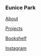### Eunice Park 

[About](https://jyeunicepark.github.io/about.md)

[Projects](https://jyeunicepark.github.io/project.md)

[Bookshelf](https://jyeunicepark.github.io/bookshelf.md)

[Instagram](https://www.instagram/com/alwayscarryabo0k)


